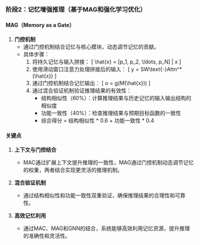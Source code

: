 ### 阶段2：记忆增强推理（基于MAG和强化学习优化）

#### MAG（Memory as a Gate）

1. **门控机制**  
   - 通过门控机制结合记忆与核心模块，动态调节记忆的贡献。
   - 具体步骤：
     1. 将持久记忆与输入拼接：
        \[
        \hat{x} = [p_1, p_2, \ldots, p_N] \| x
        \]
     2. 使用滑动窗口注意力处理拼接后的输入：
        \[
        y = SW\text{-}Attn^*(\hat{x})
        \]
     3. 通过门控机制结合记忆输出：
        \[
        o = g(M(\hat{x}))
        \]
     4. 通过混合验证机制验证推理结果的有效性：
        - 结构相似性（60%）：计算推理结果与历史记忆的输入输出结构的相似度
        - 功能一致性（40%）：检查推理结果与预期目标函数的一致性
        - 综合得分 = 结构相似性 * 0.6 + 功能一致性 * 0.4

#### 关键点

1. **上下文与门控结合**
   - MAC通过扩展上下文提升推理的一致性，MAG通过门控机制动态调节记忆的权重，两者结合实现更灵活的推理机制。

2. **混合验证机制**
   - 通过结构相似性和功能一致性双重验证，确保推理结果的合理性和可靠性。

3. **高效记忆利用**
   - 通过MAC、MAG和GNN的结合，系统能够高效利用记忆资源，提升推理的准确性和灵活性。